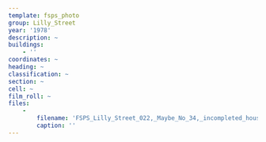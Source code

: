 ```yaml
---
template: fsps_photo
group: Lilly_Street
year: '1978'
description: ~
buildings:
    - ''
coordinates: ~
heading: ~
classification: ~
section: ~
cell: ~
film_roll: ~
files:
    -
        filename: 'FSPS_Lilly_Street_022,_Maybe_No_34,_incompleted_house,_17-10-M,_1978.png'
        caption: ''
---
```


